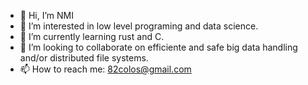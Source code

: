 - 👋 Hi, I’m NMI
- 👀 I’m interested in low level programing and data science. 
- 🌱 I’m currently learning rust and C.
- 💞️ I’m looking to collaborate on efficiente and safe big data handling and/or distributed file systems.
- 📫 How to reach me: 82colos@gmail.com

<!---
github-of-NMI/github-of-NMI is a ✨ special ✨ repository because its `README.md` (this file) appears on your GitHub profile.
You can click the Preview link to take a look at your changes.
--->
